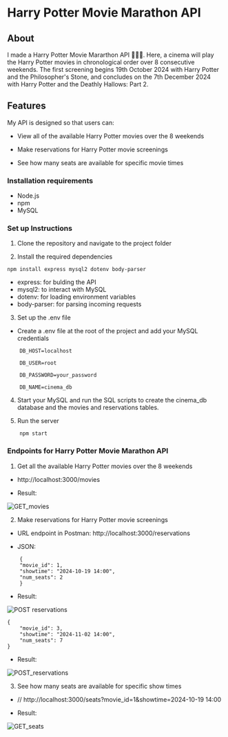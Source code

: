 # Harry Potter Movie Marathon API 

## About

I made a Harry Potter Movie Mararthon API 🧙‍♂️🧹. Here, a cinema will play the Harry Potter movies in chronological order over 8 consecutive weekends. The first screening begins 19th October 2024 with Harry Potter and the Philosopher's Stone, and concludes on the 7th December 2024 with Harry Potter and the Deathly Hallows: Part 2.

## Features 

My API is designed so that users can: 
- View all of the available Harry Potter movies over the 8 weekends 

- Make reservations for Harry Potter movie screenings

- See how many seats are available for specific movie times

### Installation requirements 
- Node.js
- npm
- MySQL 

### Set up Instructions 

1. Clone the repository and navigate to the project folder

2. Install the required dependencies

```
npm install express mysql2 dotenv body-parser
```

- express: for bulding the API 
- mysql2: to interact with MySQL
- dotenv: for loading environment variables
- body-parser: for parsing incoming requests

3. Set up the .env file
- Create a .env file at the root of the project and add your MySQL credentials

```
    DB_HOST=localhost

    DB_USER=root

    DB_PASSWORD=your_password

    DB_NAME=cinema_db
```

4. Start your MySQL and run the SQL scripts to create the cinema_db database and the movies and reservations tables.

5. Run the server 

```
    npm start 
```

### Endpoints for Harry Potter Movie Marathon API

1. Get all the available Harry Potter movies over the 8 weekends 

- http://localhost:3000/movies

- Result: 

![GET_movies](https://github.com/user-attachments/assets/27df08e7-5a7b-4192-b34b-fa2eca9c8995)

2. Make reservations for Harry Potter movie screenings

- URL endpoint in Postman: http://localhost:3000/reservations

- JSON: 

```
    {
    "movie_id": 1,
    "showtime": "2024-10-19 14:00",
    "num_seats": 2
    }
```

- Result:

![POST reservations](https://github.com/user-attachments/assets/cd273928-55f6-4daf-bd96-cbf5d6c33c38)

```
{
    "movie_id": 3, 
    "showtime": "2024-11-02 14:00", 
    "num_seats": 7
}
```

- Result:

![POST_reservations](https://github.com/user-attachments/assets/c8c7454b-16c2-443e-bbd1-d86a059911bb)


3. See how many seats are available for specific show times

- // http://localhost:3000/seats?movie_id=1&showtime=2024-10-19 14:00

   
- Result:

![GET_seats](https://github.com/user-attachments/assets/c99258f0-c2ff-4538-b043-3deb6d60baad)
